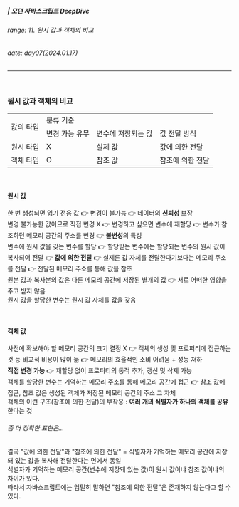 ##### | 모던 자바스크립트 DeepDive <br />

###### range: 11. 원시 값과 객체의 비교 <br />

###### date: day07(2024.01.17) <br />

<hr />
<br />

### 원시 값과 객체의 비교

<table>
  <tr>
    <td rowspan="2">값의 타입</td>
    <td colspan="3">분류 기준</td>
  </tr>
    <tr>
    <td>변경 가능 유무</td>
    <td>변수에 저장되는 값</td>
    <td>값 전달 방식</td>
  </tr>
  <tr>
    <td> 원시 타입 </td>
    <td> X </td>
    <td> 실제 값 </td>
    <td> 값에 의한 전달 </td>
  </tr>
  <tr>
    <td> 객체 타입 </td>
    <td> O </td>
    <td> 참조 값 </td>
    <td> 참조에 의한 전달 </td>
  </tr>
</table>

<br />

#### 원시 값

한 번 생성되면 읽기 전용 값 👉 변경이 불가능 👉 데이터의 **신뢰성** 보장 <br />
변경 불가능한 값이므로 직접 변경 X 👉 변경하고 싶으면 변수에 재할당 👉 변수가 참조하던 메모리 공간의 주소를 변경 👉 **불변성**의 특성 <br />
변수에 원시 값을 갖는 변수를 할당 👉 할당받는 변수에는 할당되는 변수의 원시 값이 복사되어 전달 👉 **값에 의한 전달** 👉 실제론 값 자체를 전달한다기보다는 메모리 주소를 전달 👉 전달된 메모리 주소를 통해 값을 참조 <br />
원본 값과 복사본의 값은 다른 메모리 공간에 저장된 별개의 값 👉 서로 어떠한 영향을 주고 받지 않음 <br />
원시 값을 할당한 변수는 원시 값 자체를 값을 갖음 <br />

<br />

#### 객체 값

사전에 확보해야 할 메모리 공간의 크기 결정 X 👉 객체의 생성 및 프로퍼티에 접근하는 것 등 비교적 비용이 많이 듦 👉 메모리의 효율적인 소비 어려움 + 성능 저하  <br />
**직접 변경 가능** 👉 재할당 없이 프로퍼티의 동적 추가, 갱신 및 삭제 가능 <br />
객체를 할당한 변수는 기억하는 메모리 주소를 통해 메모리 공간에 접근 👉 참조 값에 접근, 참조 값은 생성된 객체가 저장된 메모리 공간의 주소 그 자체 <br />
객체의 이런 구조(참조에 의한 전달)의 부작용 : **여러 개의 식별자가 하나의 객체를 공유**한다는 것 <br />


###### 좀 더 정확한 표현은...
결국 "값에 의한 전달"과 "참조에 의한 전달" = 식별자가 기억하는 메모리 공간에 저장돼 있는 값을 복사해 전달한다는 면에서 동일 <br />
식별자가 기억하는 메모리 공간(변수에 저장돼 있는 값)이 원시 값이냐 참조 값이냐의 차이가 있다. <br />
따라서 자바스크립트에는 엄밀히 말하면 "참조에 의한 전달"은 존재하지 않는다고 할 수 있다. <br />



